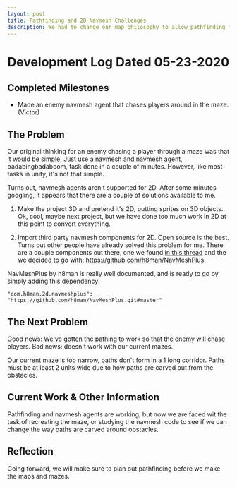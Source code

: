 ```yaml
---
layout: post
title: Pathfinding and 2D Navmesh Challenges
description: We had to change our map philosophy to allow pathfinding for enemy NPCs; here's a short note about the work Victor did to get this figured out.
---
```


# Development Log Dated 05-23-2020

## Completed Milestones

- Made an enemy navmesh agent that chases players around in the maze. (Victor)

## The Problem

Our original thinking for an enemy chasing a player through a maze was that it would be simple. Just use a navmesh and 
navmesh agent, badabingbadaboom, task done in a couple of minutes. However, like most tasks in unity, it's not that simple.

Turns out, navmesh agents aren't supported for 2D. After some minutes googling, it appears that there are a couple of 
solutions available to me.

1. Make the project 3D and pretend it's 2D, putting sprites on 3D objects. 
Ok, cool, maybe next project, but we have done too much work in 2D at this point to convert everything.

2. Import third party navmesh components for 2D.
Open source is the best. Turns out other people have already solved this problem for me. There are a couple components out there,
one we found [in this thread](https://answers.unity.com/questions/1492606/unity-2d-navmesh-for-a-tilemap.html)
and the we decided to go with: https://github.com/h8man/NavMeshPlus

NavMeshPlus by h8man is really well documented, and is ready to go by simply adding this dependency: 
```
"com.h8man.2d.navmeshplus": "https://github.com/h8man/NavMeshPlus.git#master"
```


## The Next Problem
Good news: We've gotten the pathing to work so that the enemy will chase players.
Bad news: doesn't work with our current mazes.

Our current maze is too narrow, paths don't form in a 1 long corridor.
Paths must be at least 2 units wide due to how paths are carved out from the obstacles.

## Current Work & Other Information

Pathfinding and navmesh agents are working, but now we are faced wit the task of recreating the maze, or studying the navmesh code
to see if we can change the way paths are carved around obstacles.

## Reflection

Going forward, we will make sure to plan out pathfinding before we make the maps and mazes. 
